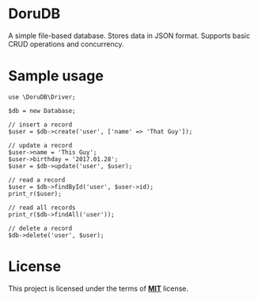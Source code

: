 # DoruDB
A simple file-based database. Stores data in JSON format. Supports basic CRUD operations and concurrency.

# Sample usage
```
use \DoruDB\Driver;

$db = new Database;

// insert a record
$user = $db->create('user', ['name' => 'That Guy']);

// update a record
$user->name = 'This Guy';
$user->birthday = '2017.01.28';
$user = $db->update('user', $user);

// read a record
$user = $db->findById('user', $user->id);
print_r($user);

// read all records
print_r($db->findAll('user'));

// delete a record
$db->delete('user', $user);
```

# License
This project is licensed under the terms of [**MIT**](https://github.com/punarinta/doru-db/blob/master/LICENSE) license.
